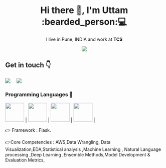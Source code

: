 <h1 align='center'> Hi there 👋, I'm Uttam  :bearded_person:💻 </h1>

<p align='center'>
  I live in Pune, INDIA and work at <b>TCS</b> 
</p>

<p align='center'>
  <a href="#"><img src="https://visitor-badge.glitch.me/badge?page_id=Uttam580.Uttam580"></a>
</p>

## Get in touch :point_down: <p align='center'>
  <a href="https://www.linkedin.com/in/uttam-choudhary-980554110/"><img src="https://img.shields.io/badge/linkedin-%230077B5.svg?&style=for-the-badge&logo=linkedin&logoColor=white" /></a>&nbsp;&nbsp;&nbsp;&nbsp;
  <a href="mailto:choudharyuttam94@gmail.com?subject=Olá%20Uttam"><img src="https://img.shields.io/badge/gmail-%23D14836.svg?&style=for-the-badge&logo=gmail&logoColor=white" /></a>&nbsp;&nbsp;&nbsp;&nbsp;

</p>


### Programming Languages  :rocket:

<img src="https://github.com/Uttam580/Uttam580/blob/master/img/python.png" width=60> | 
<img src="https://github.com/Uttam580/Uttam580/blob/master/img/r.jpg" width=60> | 
<img src="https://github.com/Uttam580/Uttam580/blob/master/img/html.png" width=60> |
<img src="https://github.com/Uttam580/Uttam580/blob/master/img/css.jpg" width=60> |




:point_right: Framework : Flask.

:point_right:Core Competencies : AWS,Data Wrangling, Data Visualization,EDA,Statistical analysis ,Machine Learning , Natural Language processing ,Deep Learning ,Ensemble                Methods,Model Development & Evaluation Metrics, 
